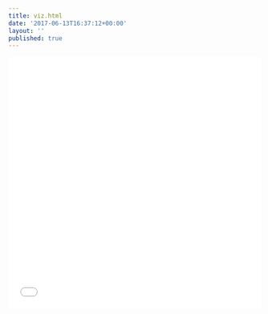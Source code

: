 ```yaml
---
title: viz.html
date: '2017-06-13T16:37:12+00:00'
layout: ''
published: true
---
```

<iframe class='highcharts-iframe' src='//cloud.highcharts.com/embed/enuqopu' style='border: 0; width: 100%; height: 500px'></iframe>